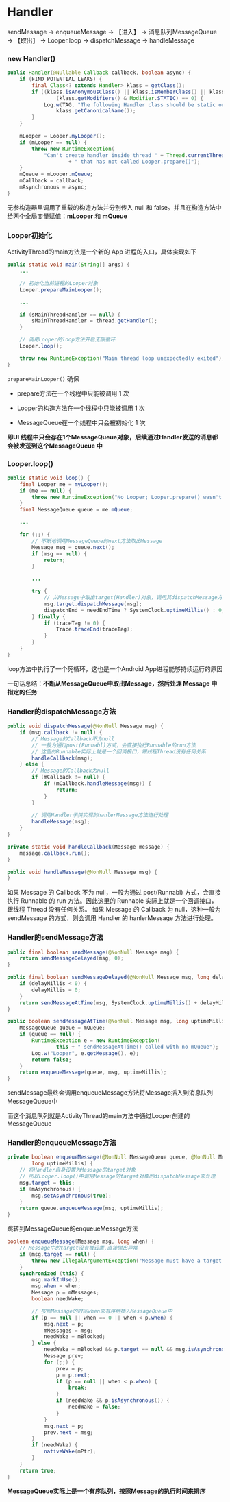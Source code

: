 # Handler

sendMessage → enqueueMessage → 【进入】 → 消息队列MessageQueue → 【取出】 → Looper.loop → dispatchMessage → handleMessage

### new Handler()

```java
public Handler(@Nullable Callback callback, boolean async) {
    if (FIND_POTENTIAL_LEAKS) {
        final Class<? extends Handler> klass = getClass();
        if ((klass.isAnonymousClass() || klass.isMemberClass() || klass.isLocalClass()) &&
                (klass.getModifiers() & Modifier.STATIC) == 0) {
            Log.w(TAG, "The following Handler class should be static or leaks might occur: " +
                klass.getCanonicalName());
        }
    }

    mLooper = Looper.myLooper();
    if (mLooper == null) {
        throw new RuntimeException(
            "Can't create handler inside thread " + Thread.currentThread()
                    + " that has not called Looper.prepare()");
    }
    mQueue = mLooper.mQueue;
    mCallback = callback;
    mAsynchronous = async;
}
```

无参构造器里调用了重载的构造方法并分别传入 null 和 false。并且在构造方法中给两个全局变量赋值：**mLooper** 和 **mQueue**

### Looper初始化

ActivityThread的main方法是一个新的 App 进程的入口，具体实现如下

```java
public static void main(String[] args) {
    ...

    // 初始化当前进程的Looper对象
    Looper.prepareMainLooper();

    ...

    if (sMainThreadHandler == null) {
        sMainThreadHandler = thread.getHandler();
    }

    // 调用Looper的loop方法开启无限循环
    Looper.loop();

    throw new RuntimeException("Main thread loop unexpectedly exited");
}
```

`prepareMainLooper()` 确保

- prepare方法在一个线程中只能被调用 1 次

- Looper的构造方法在一个线程中只能被调用 1 次

- MessageQueue在一个线程中只会被初始化 1 次

**即UI 线程中只会存在1个MessageQueue对象，后续通过Handler发送的消息都会被发送到这个MessageQueue 中**

### Looper.loop()

```java
public static void loop() {
    final Looper me = myLooper();
    if (me == null) {
        throw new RuntimeException("No Looper; Looper.prepare() wasn't called on this thread.");
    }
    final MessageQueue queue = me.mQueue;

    ...

    for (;;) {
        // 不断地调用MessageQueue的next方法取出Message
        Message msg = queue.next();
        if (msg == null) {
            return;
        }

        ...

        try {
            // 从Message中取出target(Handler)对象，调用其dispatchMessage方法处理Message自身
            msg.target.dispatchMessage(msg);
            dispatchEnd = needEndTime ? SystemClock.uptimeMillis() : 0;
        } finally {
            if (traceTag != 0) {
                Trace.traceEnd(traceTag);
            }
        }
    }
}
```

loop方法中执行了一个死循环，这也是一个Android App进程能够持续运行的原因

一句话总结：**不断从MessageQueue中取出Message，然后处理 Message 中指定的任务**

### Handler的dispatchMessage方法

```java
public void dispatchMessage(@NonNull Message msg) {
    if (msg.callback != null) {
        // Message的Callback不为null
        // 一般为通过post(Runnabl)方式，会直接执行Runnable的run方法
        // 这里的Runnable实际上就是一个回调接口，跟线程Thread没有任何关系
        handleCallback(msg);
    } else {
        // Message的Callback为null
        if (mCallback != null) {
            if (mCallback.handleMessage(msg)) {
                return;
            }
        }
        
        // 调用Handler子类实现的hanlerMessage方法进行处理
        handleMessage(msg);
    }
}

private static void handleCallback(Message message) {
    message.callback.run();
}

public void handleMessage(@NonNull Message msg) {
}
```

如果 Message 的 Callback 不为 null，一般为通过 post(Runnabl) 方式，会直接执行 Runnable 的 run 方法。因此这里的 Runnable 实际上就是一个回调接口，跟线程 Thread 没有任何关系。
如果 Message 的 Callback 为 null，这种一般为 sendMessage 的方式，则会调用 Handler 的 hanlerMessage 方法进行处理。

### Handler的sendMessage方法

```java
public final boolean sendMessage(@NonNull Message msg) {
    return sendMessageDelayed(msg, 0);
}
```

```java
public final boolean sendMessageDelayed(@NonNull Message msg, long delayMillis) {
    if (delayMillis < 0) {
        delayMillis = 0;
    }
    return sendMessageAtTime(msg, SystemClock.uptimeMillis() + delayMillis);
}
```

```java
public boolean sendMessageAtTime(@NonNull Message msg, long uptimeMillis) {
    MessageQueue queue = mQueue;
    if (queue == null) {
        RuntimeException e = new RuntimeException(
                this + " sendMessageAtTime() called with no mQueue");
        Log.w("Looper", e.getMessage(), e);
        return false;
    }
    return enqueueMessage(queue, msg, uptimeMillis);
}
```

sendMessage最终会调用enqueueMessage方法将Message插入到消息队列MessageQueue中

而这个消息队列就是ActivityThread的main方法中通过Looper创建的MessageQueue

### Handler的enqueueMessage方法

```java
private boolean enqueueMessage(@NonNull MessageQueue queue, @NonNull Message msg,
        long uptimeMillis) {
    // 将Handler自身设置为Message的target对象
    // 所以Looper.loop()中调用Message的target对象的dispatchMessage来处理
    msg.target = this;
    if (mAsynchronous) {
        msg.setAsynchronous(true);
    }
    return queue.enqueueMessage(msg, uptimeMillis);
}
```

跳转到MessageQueue的enqueueMessage方法

```java
boolean enqueueMessage(Message msg, long when) {
    // Message中的target没有被设置,直接抛出异常
    if (msg.target == null) {
        throw new IllegalArgumentException("Message must have a target.");
    }
    synchronized (this) {
        msg.markInUse();
        msg.when = when;
        Message p = mMessages;
        boolean needWake;

        // 按照Message的时间when来有序地插入MessageQueue中
        if (p == null || when == 0 || when < p.when) {
            msg.next = p;
            mMessages = msg;
            needWake = mBlocked;
        } else {
            needWake = mBlocked && p.target == null && msg.isAsynchronous();
            Message prev;
            for (;;) {
                prev = p;
                p = p.next;
                if (p == null || when < p.when) {
                    break;
                }
				if (needWake && p.isAsynchronous()) {
                    needWake = false;
                }
            }
            msg.next = p;
            prev.next = msg;
        }
        if (needWake) {
            nativeWake(mPtr);
        }
    }
    return true;
}
```

**MessageQueue实际上是一个有序队列，按照Message的执行时间来排序**

